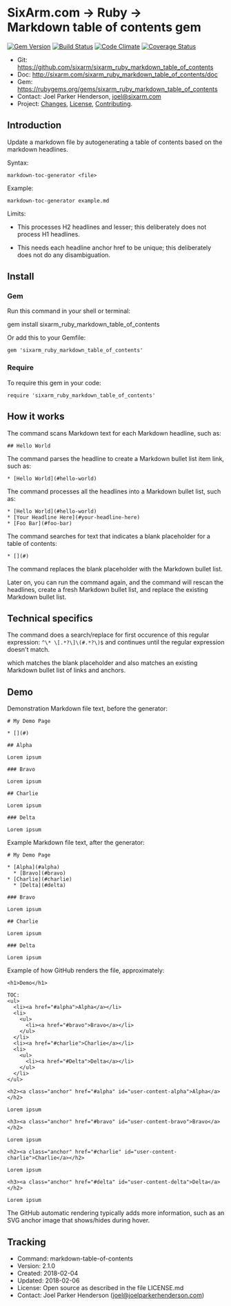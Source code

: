 # SixArm.com → Ruby → <br> Markdown table of contents gem

<!--header-open-->

[![Gem Version](https://badge.fury.io/rb/sixarm_ruby_markdown_table_of_contents.svg)](http://badge.fury.io/rb/sixarm_ruby_markdown_table_of_contents)
[![Build Status](https://travis-ci.org/SixArm/sixarm_ruby_markdown_table_of_contents.png)](https://travis-ci.org/SixArm/sixarm_ruby_markdown_table_of_contents)
[![Code Climate](https://codeclimate.com/github/SixArm/sixarm_ruby_markdown_table_of_contents.png)](https://codeclimate.com/github/SixArm/sixarm_ruby_markdown_table_of_contents)
[![Coverage Status](https://coveralls.io/repos/SixArm/sixarm_ruby_markdown_table_of_contents/badge.svg?branch=master&service=github)](https://coveralls.io/github/SixArm/sixarm_ruby_markdown_table_of_contents?branch=master)

* Git: <https://github.com/sixarm/sixarm_ruby_markdown_table_of_contents>
* Doc: <http://sixarm.com/sixarm_ruby_markdown_table_of_contents/doc>
* Gem: <https://rubygems.org/gems/sixarm_ruby_markdown_table_of_contents>
* Contact: Joel Parker Henderson, <joel@sixarm.com>
* Project: [Changes](CHANGES.md), [License](LICENSE.md), [Contributing](CONTRIBUTING.md).

<!--header-shut-->

## Introduction

Update a markdown file by autogenerating a table of contents
based on the markdown headlines.

Syntax:

    markdown-toc-generator <file>

Example:

    markdown-toc-generator example.md

Limits:

  * This processes H2 headlines and lesser; this deliberately does not process H1 headlines.

  * This needs each headline anchor href to be unique; this deliberately does not do any disambiguation.



<!--install-opent-->

## Install

### Gem

Run this command in your shell or terminal:

gem install sixarm_ruby_markdown_table_of_contents

Or add this to your Gemfile:

    gem 'sixarm_ruby_markdown_table_of_contents'

### Require

To require this gem in your code:

    require 'sixarm_ruby_markdown_table_of_contents'

<!--install-shut-->



## How it works

The command scans Markdown text for each Markdown headline, such as:

    ## Hello World

The command parses the headline to create a Markdown bullet list item link, such as:

    * [Hello World](#hello-world)

The command processes all the headlines into a Markdown bullet list, such as:

    * [Hello World](#hello-world)
    * [Your Headline Here](#your-headline-here)
    * [Foo Bar](#foo-bar)

The command searches for text that indicates a blank placeholder for a table of contents:

    * [](#)

The command replaces the blank placeholder with the Markdown bullet list.

Later on, you can run the command again, and the command will rescan the headlines, create a fresh Markdown bullet list, and replace the existing Markdown bullet list. 


## Technical specifics

The command does a search/replace for first occurence of this regular expression: `^\* \[.*?\]\(#.*?\)$` and continues until the regular expression doesn't match.

 which matches the blank placeholder and also matches an existing Markdown bullet list of links and anchors.


## Demo

Demonstration Markdown file text, before the generator:

    # My Demo Page

    * [](#)
      
    ## Alpha

    Lorem ipsum

    ### Bravo
    
    Lorem ipsum

    ## Charlie

    Lorem ipsum

    ### Delta

    Lorem ipsum

Example Markdown file text, after the generator:

    # My Demo Page

    * [Alpha](#alpha)
      * [Bravo](#bravo)
    * [Charlie](#charlie)
      * [Delta](#delta)
      
    ### Bravo
    
    Lorem ipsum

    ## Charlie

    Lorem ipsum

    ### Delta

    Lorem ipsum

Example of how GitHub renders the file, approximately:

    <h1>Demo</h1>

    TOC:
    <ul>
      <li><a href="#alpha">Alpha</a></li>
      <li>
        <ul>
          <li><a href="#bravo">Bravo</a></li>
        </ul>
      </li>
      <li><a href="#charlie">Charlie</a></li>
      <li>
        <ul>
          <li><a href="#Delta">Delta</a></li>
        </ul>
      </li>
    </ul>
 
    <h2><a class="anchor" href="#alpha" id="user-content-alpha">Alpha</a></h2>

    Lorem ipsum

    <h3><a class="anchor" href="#bravo" id="user-content-bravo">Bravo</a></h2>
    
    Lorem ipsum

    <h2><a class="anchor" href="#charlie" id="user-content-charlie">Charlie</a></h2>

    Lorem ipsum

    <h3><a class="anchor" href="#delta" id="user-content-delta">Delta</a></h2>

    Lorem ipsum

The GitHub automatic rendering typically adds more information, 
such as an SVG anchor image that shows/hides during hover.


## Tracking

* Command: markdown-table-of-contents
* Version: 2.1.0
* Created: 2018-02-04
* Updated: 2018-02-06
* License: Open source as described in the file LICENSE.md
* Contact: Joel Parker Henderson (joel@joelparkerhenderson.com)

